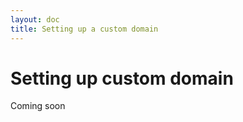 ```yaml
---
layout: doc
title: Setting up a custom domain
---
```



# <span>Setting up</span> custom domain

Coming soon